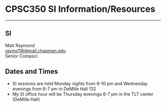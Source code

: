 # CPSC350 SI Information/Resources
---
## SI

Matt Raymond  
raymo116@mail.chapman.edu  
Senior Compsci

## Dates and Times
- SI sessions are held Monday nights from 9-10 pm and Wednesday evenings from 6-7 pm in DeMille Hall 132
- My SI office hour will be Thursday evenings 6-7 pm in the TLT center (DeMille Hall)
